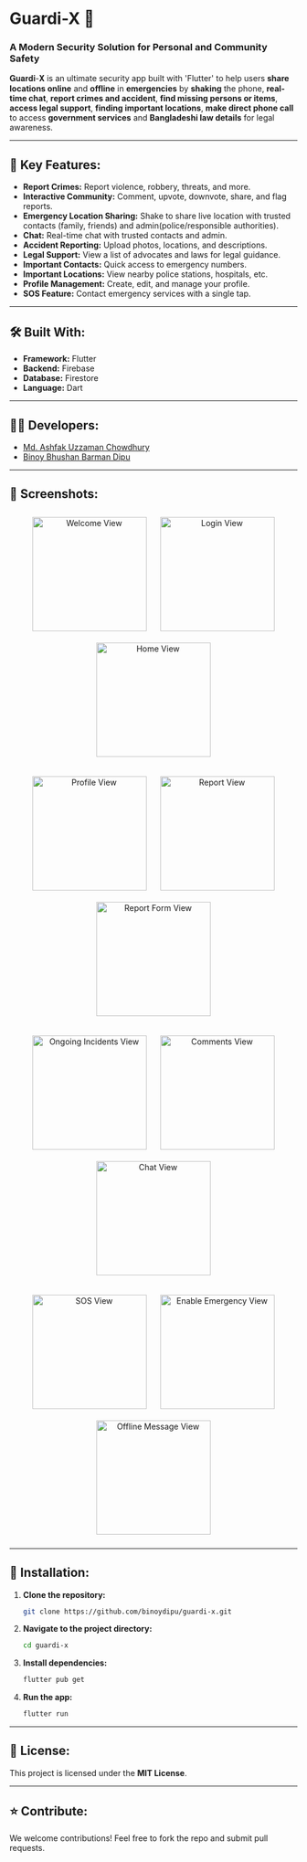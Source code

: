 # Guardi-X 🚀
### A Modern Security Solution for Personal and Community Safety

𝐆𝐮𝐚𝐫𝐝𝐢-𝐗 is an ultimate security app built with 'Flutter' to help users **share locations online** and **offline** in **emergencies** by **shaking** the phone, **real-time chat**, **report crimes and accident**, **find missing persons or items**, **access legal support**, **finding important locations**, **make direct phone call** to access **government services** and **Bangladeshi law details** for legal awareness.

---
## 📌 Key Features:
- **Report Crimes:** Report violence, robbery, threats, and more.
- **Interactive Community:** Comment, upvote, downvote, share, and flag reports.
- **Emergency Location Sharing:** Shake to share live location with trusted contacts (family, friends) and admin(police/responsible authorities).
- **Chat:** Real-time chat with trusted contacts and admin.
- **Accident Reporting:** Upload photos, locations, and descriptions.
- **Legal Support:** View a list of advocates and laws for legal guidance.
- **Important Contacts:** Quick access to emergency numbers.
- **Important Locations:** View nearby police stations, hospitals, etc.
- **Profile Management:** Create, edit, and manage your profile.
- **SOS Feature:** Contact emergency services with a single tap.

---
## 🛠️ Built With:
- **Framework:** Flutter
- **Backend:** Firebase
- **Database:** Firestore
- **Language:** Dart

---
## 🧑‍💻 Developers:
- [Md. Ashfak Uzzaman Chowdhury](https://github.com/Ashfak-Uzzaman)
- [Binoy Bhushan Barman Dipu](https://github.com/binoydipu)

---
## 📸 Screenshots:
<p align="center">
  <img src="assets/screenshots/welcome.png" alt="Welcome View" width="200" style="margin: 10px;"/>
  <img src="assets/screenshots/login.png" alt="Login View" width="200" style="margin: 10px;"/>
  <img src="assets/screenshots/home.jpg" alt="Home View" width="200" style="margin: 10px;"/>
</p>
<p align="center">
  <img src="assets/screenshots/profile.jpg" alt="Profile View" width="200" style="margin: 10px;"/>
  <img src="assets/screenshots/report.jpg" alt="Report View" width="200" style="margin: 10px;"/>
  <img src="assets/screenshots/report_form.jpg" alt="Report Form View" width="200" style="margin: 10px;"/>
</p>
<p align="center">
  <img src="assets/screenshots/ongoing_incidents.jpg" alt="Ongoing Incidents View" width="200" style="margin: 10px;"/>
  <img src="assets/screenshots/comment.jpg" alt="Comments View" width="200" style="margin: 10px;"/>
  <img src="assets/screenshots/chat.jpg" alt="Chat View" width="200" style="margin: 10px;"/>
</p>
<p align="center">
  <img src="assets/screenshots/sos.jpg" alt="SOS View" width="200" style="margin: 10px;"/>
  <img src="assets/screenshots/enable_emergency.jpg" alt="Enable Emergency View" width="200" style="margin: 10px;"/>
  <img src="assets/screenshots/offline_message.jpg" alt="Offline Message View" width="200" style="margin: 10px;"/>
</p>


---
## 🚀 Installation:
1. **Clone the repository:**
   ```bash
   git clone https://github.com/binoydipu/guardi-x.git
   ```
2. **Navigate to the project directory:**
   ```bash
   cd guardi-x
   ```
3. **Install dependencies:**
   ```bash
   flutter pub get
   ```
4. **Run the app:**
   ```bash
   flutter run
   ```

---
## 📄 License:
This project is licensed under the **MIT License**.

---
## ⭐ Contribute:
We welcome contributions! Feel free to fork the repo and submit pull requests.
